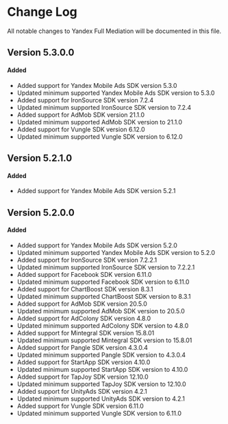 # Change Log
All notable changes to Yandex Full Mediation will be documented in this file.

## Version 5.3.0.0

#### Added

* Added support for Yandex Mobile Ads SDK version 5.3.0
* Updated minimum supported Yandex Mobile Ads SDK version to 5.3.0
* Added support for IronSource SDK version 7.2.4
* Updated minimum supported IronSource SDK version to 7.2.4
* Added support for AdMob SDK version 21.1.0
* Updated minimum supported AdMob SDK version to 21.1.0
* Added support for Vungle SDK version 6.12.0
* Updated minimum supported Vungle SDK version to 6.12.0

## Version 5.2.1.0

#### Added
* Added support for Yandex Mobile Ads SDK version 5.2.1

## Version 5.2.0.0

#### Added

* Added support for Yandex Mobile Ads SDK version 5.2.0
* Updated minimum supported Yandex Mobile Ads SDK version to 5.2.0
* Added support for IronSource SDK version 7.2.2.1
* Updated minimum supported IronSource SDK version to 7.2.2.1
* Added support for Facebook SDK version 6.11.0
* Updated minimum supported Facebook SDK version to 6.11.0
* Added support for ChartBoost SDK version 8.3.1
* Updated minimum supported ChartBoost SDK version to 8.3.1
* Added support for AdMob SDK version 20.5.0
* Updated minimum supported AdMob SDK version to 20.5.0
* Added support for AdColony SDK version 4.8.0
* Updated minimum supported AdColony SDK version to 4.8.0
* Added support for Mintegral SDK version 15.8.01
* Updated minimum supported Mintegral SDK version to 15.8.01
* Added support for Pangle SDK version 4.3.0.4
* Updated minimum supported Pangle SDK version to 4.3.0.4
* Added support for StartApp SDK version 4.10.0
* Updated minimum supported StartApp SDK version to 4.10.0
* Added support for TapJoy SDK version 12.10.0
* Updated minimum supported TapJoy SDK version to 12.10.0
* Added support for UnityAds SDK version 4.2.1
* Updated minimum supported UnityAds SDK version to 4.2.1
* Added support for Vungle SDK version 6.11.0
* Updated minimum supported Vungle SDK version to 6.11.0
